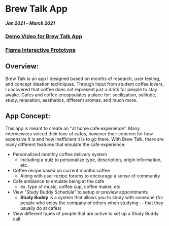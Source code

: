 # Brew Talk App

##### Jan 2021 – March 2021
### [Demo Video for Brew Talk App](https://youtu.be/GERbIM2EmcI)
### [Figma Interactive Prototype](https://www.figma.com/proto/gRiPF03ARlkLfctdFNIsH7/DMAD-500-Prototype---Tiffany-Streitenberger?page-id=0%3A1&node-id=21%3A12&viewport=241%2C48%2C0.14&scaling=scale-down&starting-point-node-id=201%3A44)

## Overview: 
Brew Talk is an app I designed based on months of research, user testing, and concept ideation techniques. Through input from student coffee lovers, I uncovered that coffee does not represent just a drink for people to stay awake. Cafes and coffee encapsulates a place for: socilization, solitude, study, relaxation, aesthetics, different aromas, and much more.

## App Concept:
This app is meant to create an "at home cafe experience". Many interviewees voiced their love of cafes, however their concern for how expensive it is and how inefficient it is to go there. With Brew Talk, there are many different features that emulate the cafe experience:

- Personalized monthly coffee delivery system 
  - Including a quiz to personalize type, description, origin information, etc.
- Coffee recipe based on current months coffee 
  - Along with user recipe forums to encourage a sense of community
- Cafe ambiance to emulate being at the cafe 
  - ex. type of music, coffee cup, coffee maker, etc
- View "Study Buddy Schedule" to setup or preview appointments
  - **Study Buddy** is a system that allows you to study with someone (for people who enjoy the company of others when studying -- that they usually do at cafes)
- View different types of people that are active to set up a Study Buddy call
